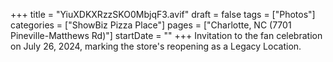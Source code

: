 +++
title = "YiuXDKXRzzSKO0MbjqF3.avif"
draft = false
tags = ["Photos"]
categories = ["ShowBiz Pizza Place"]
pages = ["Charlotte, NC (7701 Pineville-Matthews Rd)"]
startDate = ""
+++
Invitation to the fan celebration on July 26, 2024, marking the store's reopening as a Legacy Location.
